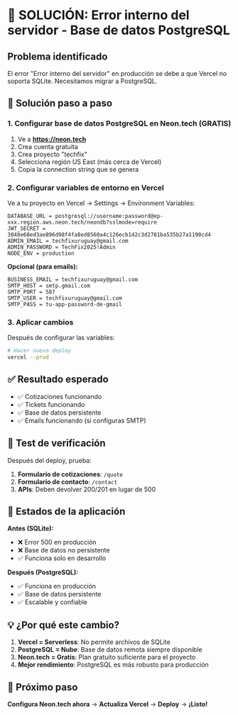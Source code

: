 # 🚀 SOLUCIÓN: Error interno del servidor - Base de datos PostgreSQL

## Problema identificado
El error "Error interno del servidor" en producción se debe a que Vercel no soporta SQLite. Necesitamos migrar a PostgreSQL.

## 🔧 Solución paso a paso

### 1. Configurar base de datos PostgreSQL en Neon.tech (GRATIS)

1. Ve a **https://neon.tech**
2. Crea cuenta gratuita
3. Crea proyecto "techfix"
4. Selecciona región US East (más cerca de Vercel)
5. Copia la connection string que se genera

### 2. Configurar variables de entorno en Vercel

Ve a tu proyecto en Vercel → Settings → Environment Variables:

```
DATABASE_URL = postgresql://username:password@ep-xxx.region.aws.neon.tech/neondb?sslmode=require
JWT_SECRET = 3048e68ed3ae896d98f4fa8ed8560a4c126ecb142c3d2781ba535b27a1190cd4
ADMIN_EMAIL = techfixuruguay@gmail.com
ADMIN_PASSWORD = TechFix2025!Admin
NODE_ENV = production
```

**Opcional (para emails):**
```
BUSINESS_EMAIL = techfixuruguay@gmail.com
SMTP_HOST = smtp.gmail.com
SMTP_PORT = 587
SMTP_USER = techfixuruguay@gmail.com
SMTP_PASS = tu-app-password-de-gmail
```

### 3. Aplicar cambios

Después de configurar las variables:

```bash
# Hacer nuevo deploy
vercel --prod
```

## ✅ Resultado esperado

- ✅ Cotizaciones funcionando
- ✅ Tickets funcionando  
- ✅ Base de datos persistente
- ✅ Emails funcionando (si configuras SMTP)

## 🧪 Test de verificación

Después del deploy, prueba:
1. **Formulario de cotizaciones**: `/quote`
2. **Formulario de contacto**: `/contact` 
3. **APIs**: Deben devolver 200/201 en lugar de 500

## 🔄 Estados de la aplicación

**Antes (SQLite):**
- ❌ Error 500 en producción
- ❌ Base de datos no persistente
- ✅ Funciona solo en desarrollo

**Después (PostgreSQL):**
- ✅ Funciona en producción
- ✅ Base de datos persistente
- ✅ Escalable y confiable

## 💡 ¿Por qué este cambio?

1. **Vercel = Serverless**: No permite archivos de SQLite
2. **PostgreSQL = Nube**: Base de datos remota siempre disponible
3. **Neon.tech = Gratis**: Plan gratuito suficiente para el proyecto
4. **Mejor rendimiento**: PostgreSQL es más robusto para producción

## 🎯 Próximo paso

**Configura Neon.tech ahora** → **Actualiza Vercel** → **Deploy** → **¡Listo!**

